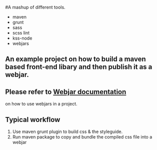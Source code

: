#A mashup of different tools.
- maven
- grunt
- sass
- scss lint
- kss-node
- webjars

## An example project on how to build a maven based front-end libary  and then publish it as a webjar.

## Please refer to <a href="//www.webjars.org/documentation" target="_blank">Webjar documentation</a>
on how to use webjars in a project.



Typical workflow
----------------
1. Use maven grunt plugin to build css & the styleguide.
2. Run maven package to copy and bundle the compiled css file into a webjar
